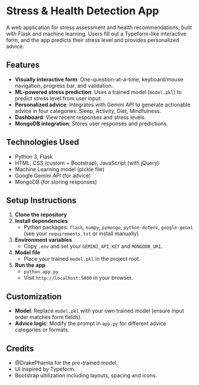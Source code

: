 # Stress & Health Detection App

A web application for stress assessment and health recommendations, built with Flask and machine learning. Users fill out a Typeform-like interactive form, and the app predicts their stress level and provides personalized advice.

## Features
- **Visually interactive form**: One-question-at-a-time, keyboard/mouse navigation, progress bar, and validation.
- **ML-powered stress prediction**: Uses a trained model (`model.pkl`) to predict stress level from user input.
- **Personalized advice**: Integrates with Gemini API to generate actionable advice in four categories: Sleep, Activity, Diet, Mindfulness.
- **Dashboard**: View recent responses and stress levels.
- **MongoDB integration**: Stores user responses and predictions.

## Technologies Used
- Python 3, Flask
- HTML, CSS (custom + Bootstrap), JavaScript (with jQuery)
- Machine Learning model (pickle file)
- Google Gemini API (for advice)
- MongoDB (for storing responses)

## Setup Instructions
1. **Clone the repository**
2. **Install dependencies**
   - Python packages: `flask`, `numpy`, `pymongo`, `python-dotenv`, `google-genai` (see your `requirements.txt` or install manually)
3. **Environment variables**
   - Copy `.env` and set your `GEMINI_API_KEY` and `MONGODB_URI`.
4. **Model file**
   - Place your trained `model.pkl` in the project root.
5. **Run the app**
   - `python app.py`
   - Visit `http://localhost:5000` in your browser.

## Customization
- **Model**: Replace `model.pkl` with your own trained model (ensure input order matches form fields).
- **Advice logic**: Modify the prompt in `app.py` for different advice categories or formats.

## Credits
- @DrakePhamta for the pre-trained model.
- UI inspired by Typeform.
- Bootstrap ultilization including layouts, spacing and icons. 

